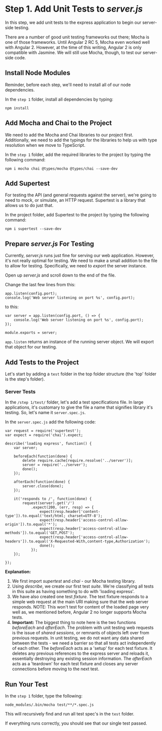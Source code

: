 # Step 1. Add Unit Tests to _server.js_
In this step, we add unit tests to the express application to begin our server-side testing.

There are a number of good unit testing frameworks out there; Mocha is one of those frameworks.  Until Angular 2 RC 5, Mocha even worked well with Angular 2. However, at the time of this writing, Angular 2 is only compatible with Jasmine.  We will still use Mocha, though, to test our server-side code.

## Install Node Modules
Reminder, before each step, we'll need to install all of our node dependencies.

In the `step 1` folder, install all dependencies by typing:
```
npm install
```

## Add Mocha and Chai to the Project
We need to add the Mocha and Chai libraries to our project first.  Additionally, we need to add the typings for the libraries to help us with type resolution when we move to TypeScript.

In the `step 1` folder, add the required libraries to the project by typing the following command:
```
npm i mocha chai @types/mocha @types/chai --save-dev
```

## Add Supertest
For testing the API (and general requests against the server), we're going to need to mock, or simulate, an HTTP request.  Supertest is a library that allows us to do just that.

In the project folder, add Supertest to the project by typing the following command:
```
npm i supertest --save-dev
```

## Prepare _server.js_ For Testing
Currently, _server.js_ runs just fine for serving our web application. However, it's not really optimal for testing.  We need to make a small addition to the file to allow for testing.  Specifically, we need to _export_ the server instance.

Open up _server.js_ and scroll down to the end of the file.

Change the last few lines from this:
```
app.listen(config.port);
console.log('Web server listening on port %s', config.port);
```
to this:
```
var server = app.listen(config.port, () => {
    console.log('Web server listening on port %s', config.port);
});

module.exports = server;
```

`app.listen` returns an instance of the running server object.  We will export that object for our testing.

## Add Tests to the Project
Let's start by adding a `test` folder in the top folder structure (the 'top' folder is the step's folder). 

### Server Tests
In the `/step 1/test/` folder, let's add a test specifications file. In large applications, it's customary to give the file a name that signifies library it's testing. So, let's name it `server.spec.js`.

In the `server.spec.js` add the following code:
```
var request = require('supertest');
var expect = require('chai').expect;

describe('loading express', function() {
    var server;

    beforeEach(function(done) {
        delete require.cache[require.resolve('../server')];
        server = require('../server');
        done();
    });

    afterEach(function(done) {
        server.close(done);
    });

    it('responds to /', function(done) {
        request(server).get('/')
            .expect(200, (err, resp) => {
                expect(resp.header['content-type']).to.equal('text/html; charset=UTF-8');
                expect(resp.header['access-control-allow-origin']).to.equal('*');
                expect(resp.header['access-control-allow-methods']).to.equal('GET,POST');
                expect(resp.header['access-control-allow-headers']).to.equal('X-Requested-With,content-type,Authorization');
                done();
            });
    });

});
```

**Explanation:**
  1. We first import _supertest_ and _chai_ - our Mocha testing library.
  2. Using _describe_, we create our first test _suite_.  We're classifying all tests in this suite as having something to do with 'loading express'.
  3. We have also created one test _fixture_.  The text fixture responds to a simple web request at the main URI making sure that the web server responds. NOTE: This won't test for content of the loaded page very well as, we mentioned before, Angular 2 no longer supports Mocha tests.
  4. **Important:** The biggest thing to note here is the two functions _beforeEach_ and _afterEach_.  The problem with unit testing web requests is the issue of _shared sessions_, or remnants of objects left over from previous requests.  In unit testing, we do not want any data shared between the tests - we need a barrier so that all tests act independently of each other.  The _beforeEach_ acts as a 'setup' for each test fixture.  It deletes any previous references to the express server and reloads it, essentially destroying any existing session information.  The _afterEach_ acts as a 'teardown' for each test fixture and closes any server connections before moving to the next test.

## Run Your Test
In the `step 1` folder, type the following:
```
node_modules/.bin/mocha test/**/*.spec.js
```

This will recursively find and run all test spec's in the `test` folder.

If everything runs correctly, you should see that our single test passed.